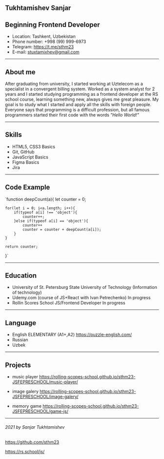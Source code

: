 ## Tukhtamishev Sanjar

Beginning Frontend Developer
------
- Location: Tashkent, Uzbekistan
- Phone number: +998 (99) 999-6973
- Telegram: https://t.me/sthm23
- E-mail: stuxtamixhev@gmail.com

------
## About me

 After graduating from university, I started working at Uztelecom as a specialist in a convergent billing system. Worked as a system analyst for 2 years and I started studying programming as a frontend developer at the RS school course, learning something new, always gives me great pleasure. My goal is to study what I started and apply all the skills with foreign people. Everyone says that programming is a difficult profession, but all famous programmers started their first code with the words *"Hello World!"*
  
-----

## Skills

- HTML5, CSS3 Basics
- Git, GitHub
- JavaScript Basics
- Figma Basics
- Jira

-----

## Code Example

`function deepCount(a){
    let counter = 0;

    for(let i = 0; i<a.length; i++){
        if(typeof a[i] !== 'object'){
            counter++;
        }else if(typeof a[i] == 'object'){
            counter++
            counter = counter + deepCount(a[i]);
        }
    }
    
    return counter;
}` 

---------

## Education

- University of St. Petersburg State University of Technology (Information of technology)
- Udemy.com (course of JS+React with Ivan Petrechenko) In progress
- Rollin Scores School JS/Frontend Developer In progress

---------

## Language

- English ELEMENTARY (A1+,A2) https://puzzle-english.com/
- Russian
- Uzbek

---------

## Projects

- music player
https://rolling-scopes-school.github.io/sthm23-JSFEPRESCHOOL/music-player/

- image galery 
https://rolling-scopes-school.github.io/sthm23-JSFEPRESCHOOL/image-galery/

- memory game
https://rolling-scopes-school.github.io/sthm23-JSFEPRESCHOOL/game-js/

-------

###### 2021 by Sanjar Tukhtamishev 
https://github.com/sthm23

https://rs.school/js/